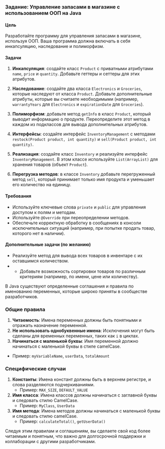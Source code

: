 ### Задание: Управление запасами в магазине с использованием ООП на Java

#### Цель

Разработайте программу для управления запасами в магазине, используя ООП. Ваша программа должна включать в себя инкапсуляцию, наследование и полиморфизм.

#### Задачи

1. **Инкапсуляция**: создайте класс `Product` с приватными атрибутами `name`, `price` и `quantity`. Добавьте геттеры и сеттеры для этих атрибутов.

2. **Наследование**: создайте два класса `Electronics` и `Groceries`, которые наследуют от класса `Product`. Добавьте дополнительные атрибуты, которые вы считаете необходимыми (например, `warrantyYears` для `Electronics` и `expirationDate` для `Groceries`).

3. **Полиморфизм**: добавьте метод `getInfo` в класс `Product`, который выводит информацию о продукте. Переопределите этот метод в каждом из подклассов для вывода дополнительных атрибутов.

4. **Интерфейсы**: создайте интерфейс `InventoryManagement` с методами `restock(Product product, int quantity)` и `sell(Product product, int quantity)`.

5. **Реализация**: создайте класс `Inventory` и реализуйте интерфейс `InventoryManagement`. В этом классе используйте `List(ArrayList)` для хранения товаров (объект `Product`). 

6. **Перегрузка методов**: в классе `Inventory` добавьте перегруженный метод `sell`, который принимает только имя продукта и уменьшает его количество на единицу.

#### Требования

- Используйте ключевые слова `private` и `public` для управления доступом к полям и методам.
- Используйте `@Override` при переопределении методов.
- Обеспечьте корректную обработку в сообщениях в консоли исключительных ситуаций (например, при попытке продать товар, которого нет в наличии).

#### Дополнительные задачи (по желанию)

- Реализуйте метод для вывода всех товаров в инвентаре с их оставшимся количеством.
- * Добавьте возможность сортировки товаров по различным критериям (например, по имени, цене или количеству).
	
	
В Java существуют определенные соглашения и правила по именованию переменных, которые широко приняты в сообществе разработчиков.

### Общие правила

1. **Читаемость**: Имена переменных должны быть понятными и отражать назначение переменной.
2. **Не использовать однобуквенные имена**: Исключения могут быть сделаны для временных переменных, таких как `i` в циклах.
3. **Начинаться с маленькой буквы**: Имя переменной должно начинаться с маленькой буквы в стиле camelCase.
 - Пример: `myVariableName`, `userData`, `totalAmount`
  
### Специфические случаи

1. **Константы**: Имена констант должны быть в верхнем регистре, и слова разделяются подчеркиваниями.
	 - Пример: `MAX_SIZE`, `DEFAULT_VALUE`
2. **Имя класса**: Имена классов должны начинаться с заглавной буквы и следовать стилю CamelCase.
	  - Пример: `MyClass`, `UserData`
3. **Имя метода**: Имена методов должны начинаться с маленькой буквы и следовать стилю camelCase.
	  - Пример: `calculateTotal()`, `getUserData()`


Следуя этим правилам и соглашениям, вы сделаете свой код более читаемым и понятным, что важно для долгосрочной поддержки и коллаборации с другими разработчиками.

